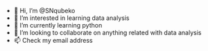 - 👋 Hi, I’m @SNqubeko
- 👀 I’m interested in learning data analysis 
- 🌱 I’m currently learning python
- 💞️ I’m looking to collaborate on anything related with data analysis 
- 📫 Check my email address

<!---
SNqubeko/SNqubeko is a ✨ special ✨ repository because its `README.md` (this file) appears on your GitHub profile.
You can click the Preview link to take a look at your changes.
--->
